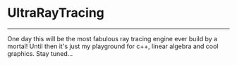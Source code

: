 # UltraRayTracing
----
One day this will be the most fabulous ray tracing engine ever build by a mortal!
Until then it's just my playground for c++, linear algebra and cool graphics.
Stay tuned... 
